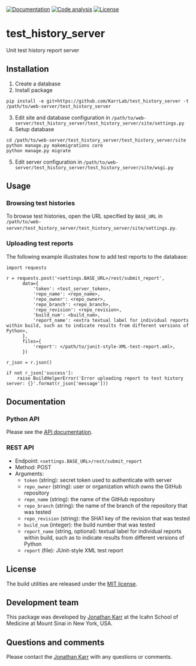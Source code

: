 <!--[![PyPI package](https://img.shields.io/pypi/v/test_history_server.svg)](https://pypi.python.org/pypi/test_history_server)-->
<!--[![Test results](https://circleci.com/gh/KarrLab/test_history_server.svg?style=shield)](https://circleci.com/gh/KarrLab/test_history_server)-->
<!--[![Test coverage](https://coveralls.io/repos/github/KarrLab/test_history_server/badge.svg)](https://coveralls.io/github/KarrLab/test_history_server)-->
[![Documentation](https://readthedocs.org/projects/test_history_server/badge/?version=latest)](http://test_history_server.readthedocs.org)
[![Code analysis](https://codeclimate.com/github/KarrLab/test_history_server/badges/gpa.svg)](https://codeclimate.com/github/KarrLab/test_history_server)
[![License](https://img.shields.io/github/license/KarrLab/test_history_server.svg)](LICENSE)

# test_history_server
Unit test history report server

## Installation
1. Create a database
2. Install package
  ```
  pip install -e git+https://github.com/KarrLab/test_history_server -t /path/to/web-server/test_history_server
  ```
3. Edit site and database configuration in `/path/to/web-server/test_history_server/test_history_server/site/settings.py`
4. Setup database
  ```
  cd /path/to/web-server/test_history_server/test_history_server/site
  python manage.py makemigrations core
  python manage.py migrate
  ```
5. Edit server configuration in `/path/to/web-server/test_history_server/test_history_server/site/wsgi.py`

## Usage

### Browsing test histories
To browse test histories, open the URL specified by `BASE_URL` in `/path/to/web-server/test_history_server/test_history_server/site/settings.py`.

### Uploading test reports
The following example illustrates how to add test reports to the database:
```
import requests

r = requests.post('<settings.BASE_URL>/rest/submit_report',
      data={
          'token': <test_server_token>,
          'repo_name': <repo_name>,
          'repo_owner': <repo_owner>,
          'repo_branch': <repo_branch>,
          'repo_revision': <repo_revision>,
          'build_num': <build_num>,
          'report_name': <extra textual label for individual reports within build, such as to indicate results from different versions of Python>,
      },
      files={
          'report': </path/to/junit-style-XML-test-report.xml>,
      })

r_json = r.json()

if not r_json['success']:
    raise BuildHelperError('Error uploading report to test history server: {}'.format(r_json['message']))
```

## Documentation

### Python API
Please see the [API documentation](http://test_history_server.readthedocs.io).

### REST API
* Endpoint: `<settings.BASE_URL>/rest/submit_report`
* Method: POST
* Arguments:
  * `token` (string): secret token used to authenticate with server
  * `repo_owner` (string): user or organization which owns the GitHub repository
  * `repo_name` (string): the name of the GitHub repository
  * `repo_branch` (string):  the name of the branch of the repository that was tested
  * `repo_revision` (string): the SHA1 key of the revision that was tested
  * `build_num` (integer): the build number that was tested
  * `report_name` (string, optional): textual label for individual reports within build, such as to indicate results from different versions of Python
  * `report` (file): JUnit-style XML test report

## License
The build utilities are released under the [MIT license](LICENSE).

## Development team
This package was developed by [Jonathan Karr](http://www.karrlab.org) at the Icahn School of Medicine at Mount Sinai in New York, USA.

## Questions and comments
Please contact the [Jonathan Karr](http://www.karrlab.org) with any questions or comments.
